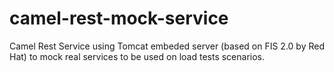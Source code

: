 # camel-rest-mock-service
Camel Rest Service using Tomcat embeded server (based on FIS 2.0 by Red Hat) to mock real services to be used on load tests scenarios.
